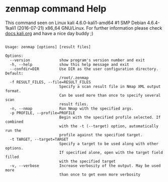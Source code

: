 # zenmap command Help
 
 This command seen on Linux kali 4.6.0-kali1-amd64 #1 SMP Debian 4.6.4-1kali1 (2016-07-21) x86_64 GNU/Linux. For further information please check [docs.kali.org](docs.kali.org) and have a nice day buddy ;) 

~~~

Usage: zenmap [options] [result files]

Options:
  --version             show program's version number and exit
  -h, --help            show this help message and exit
  --confdir=DIR         Use DIR as the user configuration directory. Default:
                        /root/.zenmap
  -f RESULT_FILES, --file=RESULT_FILES
                        Specify a scan result file in Nmap XML output format.
                        Can be used more than once to specify several scan
                        result files.
  -n, --nmap            Run Nmap with the specified args.
  -p PROFILE, --profile=PROFILE
                        Begin with the specified profile selected. If combined
                        with the -t (--target) option, automatically run the
                        profile against the specified target.
  -t TARGET, --target=TARGET
                        Specify a target to be used along with other options.
                        If specified alone, open with the target field filled
                        with the specified target
  -v, --verbose         Increase verbosity of the output. May be used more
                        than once to get even more verbosity

~~~
